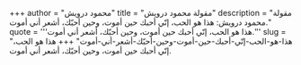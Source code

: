 +++
author = "محمود درويش"
title = "مقولة محمود درويش"
description = "مقولة محمود درويش: هذا هو الحب، إنّي أحبك حين أموت، وحين أحبّك، أشعر أني أموت."
quote = '''هذا هو الحب، إنّي أحبك حين أموت، وحين أحبّك، أشعر أني أموت.''' 
slug = "هذا-هو-الحب-إنّي-أحبك-حين-أموت-وحين-أحبّك-أشعر-أني-أموت"
+++
هذا هو الحب، إنّي أحبك حين أموت، وحين أحبّك، أشعر أني أموت.
